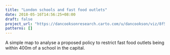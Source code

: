 ```yaml
---
title: "London schools and fast food outlets"
date: 2018-05-16T14:56:25+08:00
draft: false
project_url: "https://dancooksonresearch.carto.com/u/dancookson/viz/8f50944d-7a68-4117-9ca6-dbc963fe8733/embed_map"
patterns: []
---
```


A simple map to analyse a proposed policy to restrict fast food outlets being within 400m of a school in the capital.